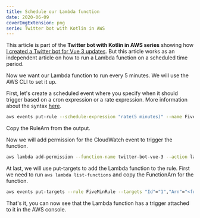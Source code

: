 ```yaml
---
title: Schedule our Lambda function
date: 2020-06-09
coverImgExtension: png
serie: Twitter bot with Kotlin in AWS
---
```


This article is part of the **Twitter bot with Kotlin in AWS series** showing how [I created a Twitter bot for Vue 3 updates](/dev-blog/twitter-bot-vue-3-updates.html). But this article works as an independent article on how to run a Lambda function on a scheduled time period.

Now we want our Lambda function to run every 5 minutes. We will use the AWS CLI to set it up.

First, let's create a scheduled event where you specify when it should trigger based on a cron expression or a rate expression. More information about the syntax [here](https://docs.aws.amazon.com/AmazonCloudWatch/latest/events/ScheduledEvents.html).

```bash
aws events put-rule --schedule-expression "rate(5 minutes)" --name FiveMinRule
```

Copy the RuleArn from the output.

Now we will add permission for the CloudWatch event to trigger the function.

```bash
aws lambda add-permission --function-name twitter-bot-vue-3 --action lambda:InvokeFunction --principal events.amazonaws.com --source-arn <rule-arn-from-above> --statement-id my-scheduled-event
```

At last, we will use put-targets to add the Lambda function to the rule. First we need to run `aws lambda list-functions` and copy the FunctionArn for the function.

```bash
aws events put-targets --rule FiveMinRule --targets "Id"="1","Arn"="<function-arn>"
```

That's it, you can now see that the Lambda function has a trigger attached to it in the AWS console.